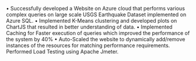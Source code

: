 • Successfully developed a Website on Azure cloud that performs various complex queries on large scale USGS Earthquake Dataset implemented on Azure SQL.
• Implemented K-Means clustering and developed plots on ChartJS that resulted in better understanding of data.
• Implemented Caching for Faster execution of queries which improved the performance of the system by 40%
• Auto-Scaled the website to dynamically add/remove instances of the resources for matching performance requirements. Performed Load Testing using Apache Jmeter.
